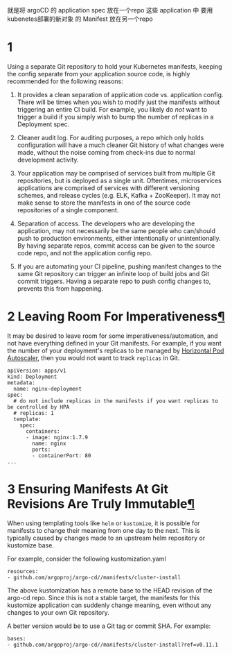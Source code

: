 
就是将 argoCD 的 application spec  放在一个repo 
这些 application 中 要用kubenetes部署的新对象 的 Manifest 放在另一个repo 

# 1 #

Using a separate Git repository to hold your Kubernetes manifests, keeping the config separate from your application source code, is highly recommended for the following reasons:

1. It provides a clean separation of application code vs. application config. There will be times when you wish to modify just the manifests without triggering an entire CI build. For example, you likely do _not_ want to trigger a build if you simply wish to bump the number of replicas in a Deployment spec.
    
2. Cleaner audit log. For auditing purposes, a repo which only holds configuration will have a much cleaner Git history of what changes were made, without the noise coming from check-ins due to normal development activity.
    
3. Your application may be comprised of services built from multiple Git repositories, but is deployed as a single unit. Oftentimes, microservices applications are comprised of services with different versioning schemes, and release cycles (e.g. ELK, Kafka + ZooKeeper). It may not make sense to store the manifests in one of the source code repositories of a single component.
    
4. Separation of access. The developers who are developing the application, may not necessarily be the same people who can/should push to production environments, either intentionally or unintentionally. By having separate repos, commit access can be given to the source code repo, and not the application config repo.
    
5. If you are automating your CI pipeline, pushing manifest changes to the same Git repository can trigger an infinite loop of build jobs and Git commit triggers. Having a separate repo to push config changes to, prevents this from happening.

# 2 Leaving Room For Imperativeness[¶](https://argo-cd.readthedocs.io/en/stable/user-guide/best_practices/#leaving-room-for-imperativeness "Permanent link")


It may be desired to leave room for some imperativeness/automation, and not have everything defined in your Git manifests. For example, if you want the number of your deployment's replicas to be managed by [Horizontal Pod Autoscaler](https://kubernetes.io/docs/tasks/run-application/horizontal-pod-autoscale/), then you would not want to track `replicas` in Git.

```
apiVersion: apps/v1
kind: Deployment
metadata:
  name: nginx-deployment
spec:
  # do not include replicas in the manifests if you want replicas to be controlled by HPA
  # replicas: 1
  template:
    spec:
      containers:
      - image: nginx:1.7.9
        name: nginx
        ports:
        - containerPort: 80
...
```


# 3 Ensuring Manifests At Git Revisions Are Truly Immutable[¶](https://argo-cd.readthedocs.io/en/stable/user-guide/best_practices/#ensuring-manifests-at-git-revisions-are-truly-immutable "Permanent link")

When using templating tools like `helm` or `kustomize`, it is possible for manifests to change their meaning from one day to the next. This is typically caused by changes made to an upstream helm repository or kustomize base.

For example, consider the following kustomization.yaml

```
resources:
- github.com/argoproj/argo-cd//manifests/cluster-install
```

The above kustomization has a remote base to the HEAD revision of the argo-cd repo. Since this is not a stable target, the manifests for this kustomize application can suddenly change meaning, even without any changes to your own Git repository.

A better version would be to use a Git tag or commit SHA. For example:

```
bases:
- github.com/argoproj/argo-cd//manifests/cluster-install?ref=v0.11.1
```










